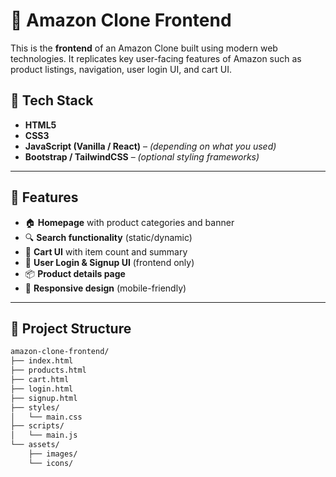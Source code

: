 # 🛒 Amazon Clone Frontend

This is the **frontend** of an Amazon Clone built using modern web technologies. It replicates key user-facing features of Amazon such as product listings, navigation, user login UI, and cart UI.

## 🚀 Tech Stack

- **HTML5**
- **CSS3**
- **JavaScript (Vanilla / React)** – *(depending on what you used)*
- **Bootstrap / TailwindCSS** – *(optional styling frameworks)*

---

## 🌟 Features

- 🏠 **Homepage** with product categories and banner
- 🔍 **Search functionality** (static/dynamic)
- 🛒 **Cart UI** with item count and summary
- 👤 **User Login & Signup UI** (frontend only)
- 📦 **Product details page**
- 📱 **Responsive design** (mobile-friendly)

---

## 📂 Project Structure

```bash
amazon-clone-frontend/
├── index.html
├── products.html
├── cart.html
├── login.html
├── signup.html
├── styles/
│   └── main.css
├── scripts/
│   └── main.js
└── assets/
    ├── images/
    └── icons/
